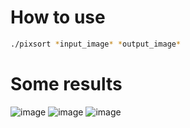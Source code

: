 # How to use
```sh
./pixsort *input_image* *output_image*
```
# Some results
![image](https://github.com/spl3g/pixel-sorting/assets/58591608/9d0786ba-fd9e-47bd-b8f9-a693f3d43981)
![image](https://github.com/spl3g/pixel-sorting/assets/58591608/7e61fb72-c57c-4193-90a5-760e2bb795c3)
![image](https://github.com/spl3g/pixel-sorting/assets/58591608/d87ce2dd-ee65-4e39-a11c-ea891cf27ead)
